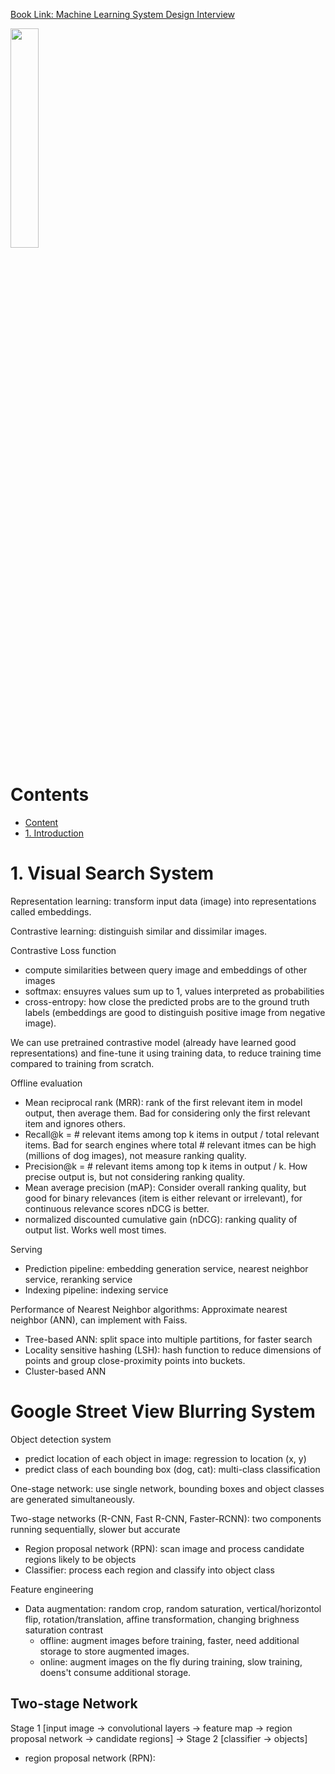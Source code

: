 
[Book Link: Machine Learning System Design Interview](https://www.amazon.com/Machine-Learning-System-Design-Interview/dp/1736049127) 

<img src="https://github.com/user-attachments/assets/78c720a1-2823-4dbe-854c-3e9936abd407" width="30%">

# Contents

<!-- TOC start (generated with https://github.com/derlin/bitdowntoc) -->

- [Content](#content)
- [1. Introduction](#1-introduction)

<!-- TOC end -->


<!-- TOC --><a name="1-introduction"></a>
# 1. Visual Search System

Representation learning: transform input data (image) into representations called embeddings.

Contrastive learning: distinguish similar and dissimilar images.

Contrastive Loss function
- compute similarities between query image and embeddings of other images
- softmax: ensuyres values sum up to 1, values interpreted as probabilities
- cross-entropy: how close the predicted probs are to the ground truth labels (embeddings are good to distinguish positive image from negative image).

We can use pretrained contrastive model (already have learned good representations) and fine-tune it using training data, to reduce training time compared to training from scratch.

Offline evaluation
- Mean reciprocal rank (MRR): rank of the first relevant item in model output, then average them. Bad for considering only the first relevant item and ignores others.
- Recall@k = # relevant items among top k items in output / total relevant items. Bad for search engines where total # relevant itmes can be high (millions of dog images), not measure ranking quality.
- Precision@k = # relevant items among top k items in output / k. How precise output is, but not considering ranking quality.
- Mean average precision (mAP): Consider overall ranking quality, but good for binary relevances (item is either relevant or irrelevant), for continuous relevance scores nDCG is better.
- normalized discounted cumulative gain (nDCG): ranking quality of output list. Works well most times.

Serving
- Prediction pipeline: embedding generation service, nearest neighbor service, reranking service
- Indexing pipeline: indexing service

Performance of Nearest Neighbor algorithms: Approximate nearest neighbor (ANN), can implement with Faiss.
- Tree-based ANN: split space into multiple partitions, for faster search
- Locality sensitive hashing (LSH): hash function to reduce dimensions of points and group close-proximity points into buckets.
- Cluster-based ANN

# Google Street View Blurring System

Object detection system
- predict location of each object in image: regression to location (x, y)
- predict class of each bounding box (dog, cat): multi-class classification

One-stage network: use single network, bounding boxes and object classes are generated simultaneously.

Two-stage networks (R-CNN, Fast R-CNN, Faster-RCNN): two components running sequentially, slower but accurate
- Region proposal network (RPN): scan image and process candidate regions likely to be objects
- Classifier: process each region and classify into object class

Feature engineering
- Data augmentation: random crop, random saturation, vertical/horizontol flip, rotation/translation, affine transformation, changing brighness saturation contrast
  - offline: augment images before training, faster, need additional storage to store augmented images.
  - online: augment images on the fly during training, slow training, doens't consume additional storage.

## Two-stage Network

Stage 1 [input image -> convolutional layers -> feature map -> region proposal network -> candidate regions] -> Stage 2 [classifier -> objects]

- region proposal network (RPN): 








